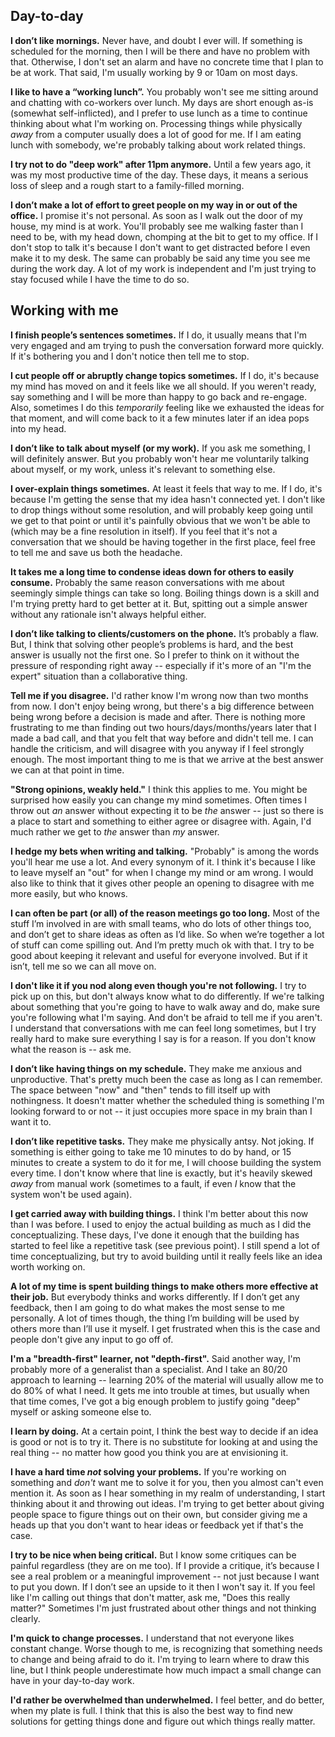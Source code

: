 ## Day-to-day

**I don’t like mornings.**
Never have,
and doubt I ever will.
If something is scheduled for the morning,
then I will be there and have no problem with that.
Otherwise,
I don't set an alarm and have no concrete time that I plan to be at work.
That said,
I'm usually working by 9 or 10am on most days.

**I like to have a “working lunch”.**
You probably won't see me sitting around and chatting with co-workers over lunch.
My days are short enough as-is (somewhat self-inflicted),
and I prefer to use lunch as a time to continue thinking about what I'm working on.
Processing things while physically *away* from a computer usually does a lot of good for me.
If I am eating lunch with somebody,
we're probably talking about work related things.

**I try not to do "deep work" after 11pm anymore.**
Until a few years ago,
it was my most productive time of the day.
These days,
it means a serious loss of sleep and a rough start to a family-filled morning.

**I don’t make a lot of effort to greet people on my way in or out of the office.**
I promise it's not personal.
As soon as I walk out the door of my house,
my mind is at work.
You'll probably see me walking faster than I need to be,
with my head down,
chomping at the bit to get to my office.
If I don't stop to talk it's because I don't want to get distracted before I even make it to my desk.
The same can probably be said any time you see me during the work day.
A lot of my work is independent and I'm just trying to stay focused while I have the time to do so.

## Working with me

**I finish people’s sentences sometimes.**
If I do,
it usually means that I'm very engaged and am trying to push the conversation forward more quickly.
If it's bothering you and I don't notice then tell me to stop.

**I cut people off or abruptly change topics sometimes.**
If I do, it's because my mind has moved on and it feels like we all should.
If you weren't ready,
say something and I will be more than happy to go back and re-engage.
Also, sometimes I do this *temporarily* feeling like we exhausted the ideas for that moment,
and will come back to it a few minutes later if an idea pops into my head.

**I don’t like to talk about myself (or my work).**
If you ask me something,
I will definitely answer.
But you probably won't hear me voluntarily talking about myself,
or my work,
unless it's relevant to something else.

**I over-explain things sometimes.**
At least it feels that way to me.
If I do,
it's because I'm getting the sense that my idea hasn't connected yet.
I don't like to drop things without some resolution,
and will probably keep going until we get to that point
or until it's painfully obvious that we won't be able to
(which may be a fine resolution in itself).
If you feel that it's not a conversation that we should be having together in the first place,
feel free to tell me and save us both the headache.

**It takes me a long time to condense ideas down for others to easily consume.**
Probably the same reason conversations with me about seemingly simple things can take so long.
Boiling things down is a skill and I'm trying pretty hard to get better at it.
But, spitting out a simple answer without any rationale isn't always helpful either.

**I don’t like talking to clients/customers on the phone.**
It’s probably a flaw.
But,
I think that solving other people’s problems is hard,
and the best answer is usually not the first one.
So I prefer to think on it without the pressure of responding right away --
especially if it's more of an "I'm the expert" situation than a collaborative thing.

**Tell me if you disagree.**
I'd rather know I'm wrong now than two months from now.
I don't enjoy being wrong,
but there's a big difference between being wrong before a decision is made and after.
There is nothing more frustrating to me than finding out two hours/days/months/years later that I made a bad call,
and that you felt that way before and didn't tell me.
I can handle the criticism,
and will disagree with you anyway if I feel strongly enough.
The most important thing to me is that we arrive at the best answer we can at that point in time.

**"Strong opinions, weakly held."**
I think this applies to me.
You might be surprised how easily you can change my mind sometimes.
Often times I throw out *an* answer without expecting it to be *the* answer --
just so there is a place to start and something to either agree or disagree with.
Again, I'd much rather we get to *the* answer than *my* answer.

**I hedge my bets when writing and talking.**
"Probably" is among the words you'll hear me use a lot.
And every synonym of it.
I think it's because I like to leave myself an "out" for when I change my mind or am wrong.
I would also like to think that it gives other people an opening to disagree with me more easily,
but who knows.

**I can often be part (or all) of the reason meetings go too long.**
Most of the stuff I’m involved in are with small teams,
who do lots of other things too,
and don’t get to share ideas as often as I’d like.
So when we’re together a lot of stuff can come spilling out.
And I’m pretty much ok with that.
I try to be good about keeping it relevant and useful for everyone involved.
But if it isn’t,
tell me so we can all move on.

**I don't like it if you nod along even though you're not following.**
I try to pick up on this,
but don't always know what to do differently.
If we're talking about something that you're going to have to walk away and do,
make sure you're following what I'm saying.
And don't be afraid to tell me if you aren't.
I understand that conversations with me can feel long sometimes,
but I try really hard to make sure everything I say is for a reason.
If you don't know what the reason is -- ask me.

**I don’t like having things on my schedule.**
They make me anxious and unproductive.
That's pretty much been the case as long as I can remember.
The space between "now" and "then" tends to fill itself up with nothingness.
It doesn't matter whether the scheduled thing is something I'm looking forward to or not --
it just occupies more space in my brain than I want it to.

**I don’t like repetitive tasks.**
They make me physically antsy.
Not joking.
If something is either going to take me 10 minutes to do by hand,
or 15 minutes to create a system to do it for me,
I will choose building the system every time.
I don't know where that line is exactly,
but it's heavily skewed *away* from manual work
(sometimes to a fault, if even *I* know that the system won't be used again).

**I get carried away with building things.**
I think I'm better about this now than I was before.
I used to enjoy the actual building as much as I did the conceptualizing.
These days,
I've done it enough that the building has started to feel like a repetitive task (see previous point).
I still spend a lot of time conceptualizing,
but try to avoid building until it really feels like an idea worth working on.

**A lot of my time is spent building things to make others more effective at their job.**
But everybody thinks and works differently.
If I don’t get any feedback,
then I am going to do what makes the most sense to me personally.
A lot of times though,
the thing I’m building will be used by others more than I’ll use it myself.
I get frustrated when this is the case and people don't give any input to go off of.

**I'm a "breadth-first" learner, not "depth-first".**
Said another way, I'm probably more of a generalist than a specialist.
And I take an 80/20 approach to learning --
learning 20% of the material will usually allow me to do 80% of what I need.
It gets me into trouble at times,
but usually when that time comes,
I've got a big enough problem to justify going "deep" myself or asking someone else to.

**I learn by doing.**
At a certain point, I think the best way to decide if an idea is good or not is to try it.
There is no substitute for looking at and using the real thing --
no matter how good you think you are at envisioning it.

**I have a hard time *not* solving your problems.**
If you're working on something and *don't* want me to solve it for you,
then you almost can't even mention it.
As soon as I hear something in my realm of understanding,
I start thinking about it and throwing out ideas.
I'm trying to get better about giving people space to figure things out on their own,
but consider giving me a heads up that you don't want to hear ideas or feedback yet if that's the case.

**I try to be nice when being critical.**
But I know some critiques can be painful regardless (they are on me too).
If I provide a critique,
it’s because I see a real problem or a meaningful improvement --
not just because I want to put you down.
If I don’t see an upside to it then I won't say it.
If you feel like I'm calling out things that don't matter,
ask me, "Does this really matter?"
Sometimes I'm just frustrated about other things and not thinking clearly.

**I'm quick to change processes.**
I understand that not everyone likes constant change.
Worse though to me,
is recognizing that something needs to change and being afraid to do it.
I'm trying to learn where to draw this line,
but I think people underestimate how much impact a small change can have in your day-to-day work.

**I'd rather be overwhelmed than underwhelmed.**
I feel better, and do better, when my plate is full.
I think that this is also the best way to find new solutions for getting things done and figure out which things really matter.
